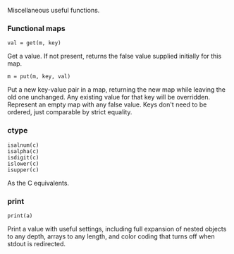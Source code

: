 Miscellaneous useful functions.

### Functional maps

```
val = get(m, key)
```

Get a value. If not present, returns the false value supplied initially for this map.

```
m = put(m, key, val)
```

Put a new key-value pair in a map, returning the new map while leaving the old one unchanged. Any existing value for that key will be overridden. Represent an empty map with any false value. Keys don't need to be ordered, just comparable by strict equality.

### ctype

```
isalnum(c)
isalpha(c)
isdigit(c)
islower(c)
isupper(c)
```

As the C equivalents.

### print

```
print(a)
```

Print a value with useful settings, including full expansion of nested objects to any depth, arrays to any length, and color coding that turns off when stdout is redirected.
